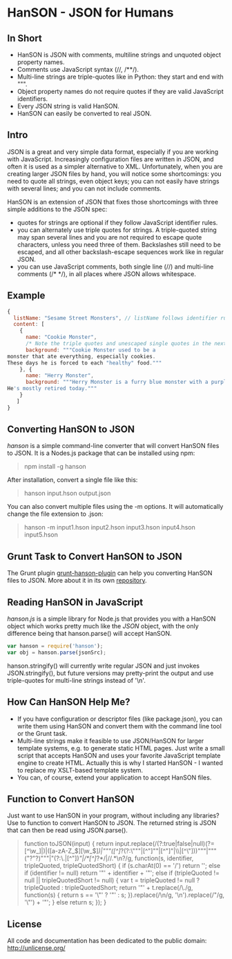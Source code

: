 HanSON - JSON for Humans
========================

In Short
---------
* HanSON is JSON with comments, multiline strings and unquoted object property names.
* Comments use JavaScript syntax (//, /**/).
* Multi-line strings are triple-quotes like in Python: they start and end with """.
* Object property names do not require quotes if they are valid JavaScript identifiers.
* Every JSON string is valid HanSON.
* HanSON can easily be converted to real JSON. 



Intro
------
JSON is a great and very simple data format, especially if you are working with JavaScript. Increasingly configuration 
files are written in JSON, and often it is used as a simpler alternative to XML. Unfortunately, when you are creating
larger JSON files by hand, you will notice some shortcomings: you need to quote all strings, even object keys; 
you can not easily have strings with several lines; and you can not include comments. 

HanSON is an extension of JSON that fixes those shortcomings with three simple additions to the JSON spec:
* quotes for strings are optional if they follow JavaScript identifier rules.
* you can alternately use triple quotes for strings. A triple-quoted string may span several lines
  and you are not required to escape quote characters, unless you need three of them. Backslashes still
  need to be escaped, and all other backslash-escape sequences work like in regular JSON.
* you can use JavaScript comments, both single line (//) and multi-line comments (/* */), in all places where JSON allows whitespace. 
  
  
  
Example
--------
```js
{
  listName: "Sesame Street Monsters", // listName follows identifier rules, no quotes needed
  content: [
    {
      name: "Cookie Monster",
      /* Note the triple quotes and unescaped single quotes in the next string */
      background: """Cookie Monster used to be a
monster that ate everything, especially cookies.
These days he is forced to each "healthy" food."""
    }, {
      name: "Herry Monster",
      background: """Herry Monster is a furry blue monster with a purple nose.
He's mostly retired today."""
    }
   ]
}
```
  
  
Converting HanSON to JSON
----------------------------
*hanson* is a simple command-line converter that will convert HanSON files to JSON. 
It is a Nodes.js package that can be installed using npm:
> npm install -g hanson

After installation, convert a single file like this:
> hanson input.hson output.json

You can also convert multiple files using the -m options. It will automatically change the file extension to .json:
> hanson -m input1.hson input2.hson input3.hson input4.hson input5.hson



Grunt Task to Convert HanSON to JSON
--------------------------------------

The Grunt plugin <a href="https://github.com/timjansen/grunt-hanson-plugin">grunt-hanson-plugin</a> can help you converting 
HanSON files to JSON. More about it in its own <a href="https://github.com/timjansen/grunt-hanson-plugin">repository</a>.


Reading HanSON in JavaScript
-------------------------------
*hanson.js* is a simple library for Node.js that provides you with a HanSON object which works pretty much like the *JSON*
object, with the only difference being that hanson.parse() will accept HanSON.

```js
var hanson = require('hanson');
var obj = hanson.parse(jsonSrc);
```
 
hanson.stringify() will currently write regular JSON and just invokes JSON.stringify(), but future versions may pretty-print 
the output and use triple-quotes for multi-line strings instead of '\n'.



How Can HanSON Help Me?
--------------------------
* If you have configuration or descriptor files (like package.json), you can write them using HanSON and convert them 
  with the command line tool or the Grunt task.
* Multi-line strings make it feasible to use JSON/HanSON for larger template systems, e.g. to generate static HTML pages. 
  Just write a small script that accepts HanSON and uses your favorite JavaScript template engine to create HTML.
  Actually this is why I started HanSON - I wanted to replace my XSLT-based template system.
* You can, of course, extend your application to accept HanSON files.



Function to Convert HanSON
----------------------------
Just want to use HanSON in your program, without including any libraries? Use to function to convert
HanSON to JSON. The returned string is JSON that can then be read using JSON.parse().

> function toJSON(input) {
> 	return input.replace(/(?:true|false|null)(?=[^\w_$]|$)|([a-zA-Z_$][\w_$]*)|"""([^]*?(?:\\"""|[^"]""|[^"]"|\\\\|[^\\"]))"""|"""("?"?)"""|"(?:\\.|[^"])*"|\/\*[^]*?\*\/|\/\/.*\n?/g, 
>	  function(s, identifier, tripleQuoted, tripleQuotedShort) {
> 		if (s.charAt(0) == '/')
> 			return '';
> 		else if (identifier != null)
> 				return '"' + identifier + '"';
> 		else if (tripleQuoted != null || tripleQuotedShort != null) {
> 			var t = tripleQuoted != null ? tripleQuoted : tripleQuotedShort;
> 			return '"' + t.replace(/\\./g, function(s) { return s == '\\"' ? '"' : s; }).replace(/\n/g, '\\n').replace(/"/g, '\\"') + '"';
> 		}
> 		else 
> 			return s;
> 	 });
> }



License
--------
All code and documentation has been dedicated to the public domain:
http://unlicense.org/






  